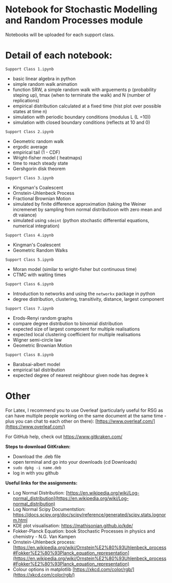 # Notebook for Stochastic Modelling and Random Processes module
Notebooks will be uploaded for each support class.

# Detail of each notebook:

`Support Class 1.ipynb`
- basic linear algebra in python
- simple random walk animation 
- function SRW, a simple random walk with arguements p (probability steping up), tmax (when to terminate the walk) and N (number of replications)
- empirical distribution calculated at a fixed time (hist plot over possible states at time n)
- simulation with periodic boundary conditions (modulus L (L =10))
- simulation with closed boundary conditions (reflects at 10 and 0)

`Support Class 2.ipynb`
- Geometric random walk
- ergodic average 
- empirical tail (1 - CDF)
- Wright-fisher model ( heatmaps)
- time to reach steady state
- Gershgorin disk theorem 

`Support Class 3.ipynb`
- Kingsman's Coalescent
- Ornstein-Uhlenbeck Process
- Fractional Brownian Motion
- simulated by finite difference approximation (taking the Weiner incremenet by sampling from normal distributioon with zero mean and dt vaiance)
- simulated using `sdeint` (python stochastic differential equations, numerical integration)

`Support Class 4.ipynb`
- Kingman's Coalescent 
- Geometric Random Walks

`Support Class 5.ipynb`
- Moran model (similar to wright-fisher but continuous time)
- CTMC with waiting times 

`Support Class 6.ipynb`
- Introduction to networks and using the `networkx` package in python
- degree distribution, clustering, transitivity, distance, largest component 

`Support Class 7.ipynb`
- Erods-Renyi random graphs 
- compare degree distribution to binomial distribution
- expected size of largest component for multiple realisations 
- expected local clustering coefficient for multiple realisations 
- Wigner semi-circle law 
- Geometric Brownian Motion

`Support Class 8.ipynb`
- Barabsai-albert model 
- empirical tail distribution 
- expected degree of nearest neighbour given node has degree k

# Other 

For Latex, I recommend you to use Overleaf (particularly useful for RSG as can have multiple people working on the same document at the same time - plus you can chat to each other on there): [https://www.overleaf.com/](https://www.overleaf.com/)

For GitHub help, check out https://www.gitkraken.com/

**Steps to download GitKraken:**
- Download the .deb file
- open terminal and go into your downloads (cd Downloads)
- `sudo dpkg -i name.deb`
- log in with you github

**Useful links for the assignments:**
- Log Normal Distribution: [https://en.wikipedia.org/wiki/Log-normal_distribution](https://en.wikipedia.org/wiki/Log-normal_distribution)
- Log Normal Scipy Documentstion: https://docs.scipy.org/doc/scipy/reference/generated/scipy.stats.lognorm.html
- KDE plot visualisation: https://mathisonian.github.io/kde/
- Fokker-Planck Equation: book Stochastic Processes in physics and chemistry - N.G. Van Kampen
- Ornstein-Uhlenbeck process: [https://en.wikipedia.org/wiki/Ornstein%E2%80%93Uhlenbeck_process#Fokker%E2%80%93Planck_equation_representation](https://en.wikipedia.org/wiki/Ornstein%E2%80%93Uhlenbeck_process#Fokker%E2%80%93Planck_equation_representation)
- Colour options in matplotlib [https://xkcd.com/color/rgb/](https://xkcd.com/color/rgb/)

